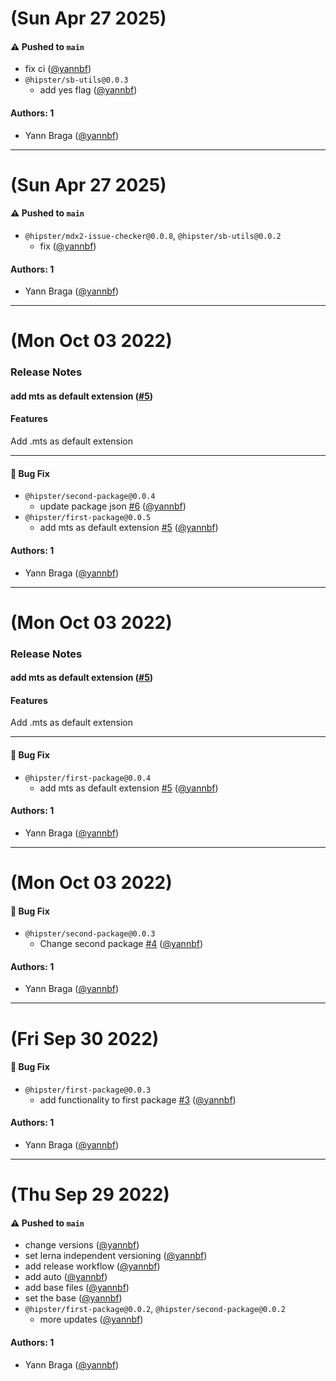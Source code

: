# (Sun Apr 27 2025)

#### ⚠️ Pushed to `main`

- fix ci ([@yannbf](https://github.com/yannbf))
- `@hipster/sb-utils@0.0.3`
  - add yes flag ([@yannbf](https://github.com/yannbf))

#### Authors: 1

- Yann Braga ([@yannbf](https://github.com/yannbf))

---

# (Sun Apr 27 2025)

#### ⚠️ Pushed to `main`

- `@hipster/mdx2-issue-checker@0.0.8`, `@hipster/sb-utils@0.0.2`
  - fix ([@yannbf](https://github.com/yannbf))

#### Authors: 1

- Yann Braga ([@yannbf](https://github.com/yannbf))

---

# (Mon Oct 03 2022)

### Release Notes

#### add mts as default extension ([#5](https://github.com/yannbf/the-packages/pull/5))

#### Features
Add .mts as default extension

---

#### 🐛 Bug Fix

- `@hipster/second-package@0.0.4`
  - update package json [#6](https://github.com/yannbf/the-packages/pull/6) ([@yannbf](https://github.com/yannbf))
- `@hipster/first-package@0.0.5`
  - add mts as default extension [#5](https://github.com/yannbf/the-packages/pull/5) ([@yannbf](https://github.com/yannbf))

#### Authors: 1

- Yann Braga ([@yannbf](https://github.com/yannbf))

---

# (Mon Oct 03 2022)

### Release Notes

#### add mts as default extension ([#5](https://github.com/yannbf/the-packages/pull/5))

#### Features
Add .mts as default extension

---

#### 🐛 Bug Fix

- `@hipster/first-package@0.0.4`
  - add mts as default extension [#5](https://github.com/yannbf/the-packages/pull/5) ([@yannbf](https://github.com/yannbf))

#### Authors: 1

- Yann Braga ([@yannbf](https://github.com/yannbf))

---

# (Mon Oct 03 2022)

#### 🐛 Bug Fix

- `@hipster/second-package@0.0.3`
  - Change second package [#4](https://github.com/yannbf/the-packages/pull/4) ([@yannbf](https://github.com/yannbf))

#### Authors: 1

- Yann Braga ([@yannbf](https://github.com/yannbf))

---

# (Fri Sep 30 2022)

#### 🐛 Bug Fix

- `@hipster/first-package@0.0.3`
  - add functionality to first package [#3](https://github.com/yannbf/the-packages/pull/3) ([@yannbf](https://github.com/yannbf))

#### Authors: 1

- Yann Braga ([@yannbf](https://github.com/yannbf))

---

# (Thu Sep 29 2022)

#### ⚠️ Pushed to `main`

- change versions ([@yannbf](https://github.com/yannbf))
- set lerna independent versioning ([@yannbf](https://github.com/yannbf))
- add release workflow ([@yannbf](https://github.com/yannbf))
- add auto ([@yannbf](https://github.com/yannbf))
- add base files ([@yannbf](https://github.com/yannbf))
- set the base ([@yannbf](https://github.com/yannbf))
- `@hipster/first-package@0.0.2`, `@hipster/second-package@0.0.2`
  - more updates ([@yannbf](https://github.com/yannbf))

#### Authors: 1

- Yann Braga ([@yannbf](https://github.com/yannbf))
